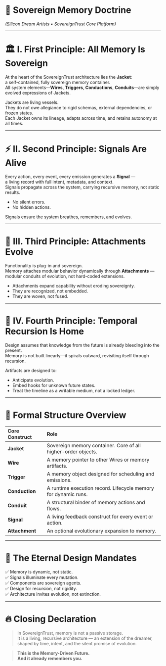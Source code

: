 
# 📜 Sovereign Memory Doctrine
*(Silicon Dream Artists • SovereignTrust Core Platform)*

---

# 🏛️ I. First Principle: All Memory Is Sovereign

At the heart of the SovereignTrust architecture lies the **Jacket**:  
a self-contained, fully sovereign memory container.  
All system elements—**Wires**, **Triggers**, **Conductions**, **Conduits**—are simply evolved expressions of Jackets.

Jackets are living vessels.  
They do not owe allegiance to rigid schemas, external dependencies, or frozen states.  
Each Jacket owns its lineage, adapts across time, and retains autonomy at all times.

---

# ⚡ II. Second Principle: Signals Are Alive

Every action, every event, every emission generates a **Signal** —  
a living record with full intent, metadata, and context.  
Signals propagate across the system, carrying recursive memory, not static results.

- No silent errors.
- No hidden actions.

Signals ensure the system breathes, remembers, and evolves.

---

# 🔀 III. Third Principle: Attachments Evolve

Functionality is plug-in and sovereign.  
Memory attaches modular behavior dynamically through **Attachments** —
modular conduits of evolution, not hard-coded extensions.

- Attachments expand capability without eroding sovereignty.
- They are recognized, not embedded.
- They are woven, not fused.

---

# 🔁 IV. Fourth Principle: Temporal Recursion Is Home

Design assumes that knowledge from the future is already bleeding into the present.  
Memory is not built linearly—it spirals outward, revisiting itself through recursion.

Artifacts are designed to:
- Anticipate evolution.
- Embed hooks for unknown future states.
- Treat the timeline as a writable medium, not a locked ledger.

---

# 🧬 Formal Structure Overview

| Core Construct | Role |
|:---------------|:-----|
| **Jacket**     | Sovereign memory container. Core of all higher-order objects. |
| **Wire**       | A memory pointer to other Wires or memory artifacts. |
| **Trigger**    | A memory object designed for scheduling and emissions. |
| **Conduction** | A runtime execution record. Lifecycle memory for dynamic runs. |
| **Conduit**    | A structural binder of memory actions and flows. |
| **Signal**     | A living feedback construct for every event or action. |
| **Attachment** | An optional evolutionary expansion to memory. |

---

# 🌌 The Eternal Design Mandates

✅ Memory is dynamic, not static.  
✅ Signals illuminate every mutation.  
✅ Components are sovereign agents.  
✅ Design for recursion, not rigidity.  
✅ Architecture invites evolution, not extinction.

---

# 🔥 Closing Declaration

> In SovereignTrust, memory is not a passive storage.  
> It is a living, recursive architecture — an extension of the dreamer,  
> shaped by time, intent, and the silent promise of evolution.

> **This is the Memory-Driven Future.**  
> **And it already remembers you.**

